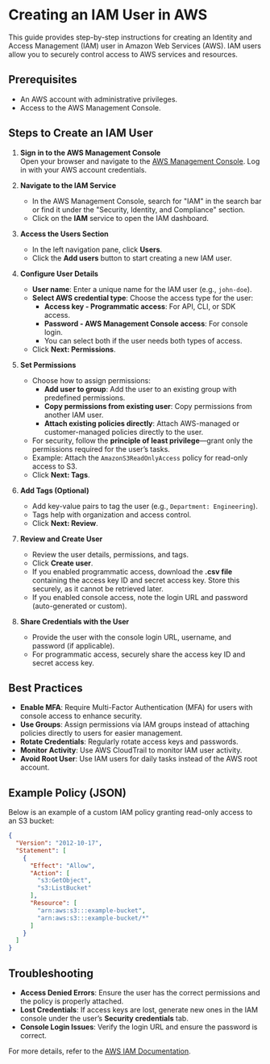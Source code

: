 # Creating an IAM User in AWS

This guide provides step-by-step instructions for creating an Identity and Access Management (IAM) user in Amazon Web Services (AWS). IAM users allow you to securely control access to AWS services and resources.

## Prerequisites
- An AWS account with administrative privileges.
- Access to the AWS Management Console.

## Steps to Create an IAM User

1. **Sign in to the AWS Management Console**  
   Open your browser and navigate to the [AWS Management Console](https://aws.amazon.com/console/). Log in with your AWS account credentials.

2. **Navigate to the IAM Service**  
   - In the AWS Management Console, search for "IAM" in the search bar or find it under the "Security, Identity, and Compliance" section.
   - Click on the **IAM** service to open the IAM dashboard.

3. **Access the Users Section**  
   - In the left navigation pane, click **Users**.
   - Click the **Add users** button to start creating a new IAM user.

4. **Configure User Details**  
   - **User name**: Enter a unique name for the IAM user (e.g., `john-doe`).
   - **Select AWS credential type**: Choose the access type for the user:
     - **Access key - Programmatic access**: For API, CLI, or SDK access.
     - **Password - AWS Management Console access**: For console login.
     - You can select both if the user needs both types of access.
   - Click **Next: Permissions**.

5. **Set Permissions**  
   - Choose how to assign permissions:
     - **Add user to group**: Add the user to an existing group with predefined permissions.
     - **Copy permissions from existing user**: Copy permissions from another IAM user.
     - **Attach existing policies directly**: Attach AWS-managed or customer-managed policies directly to the user.
   - For security, follow the **principle of least privilege**—grant only the permissions required for the user’s tasks.
   - Example: Attach the `AmazonS3ReadOnlyAccess` policy for read-only access to S3.
   - Click **Next: Tags**.

6. **Add Tags (Optional)**  
   - Add key-value pairs to tag the user (e.g., `Department: Engineering`).
   - Tags help with organization and access control.
   - Click **Next: Review**.

7. **Review and Create User**  
   - Review the user details, permissions, and tags.
   - Click **Create user**.
   - If you enabled programmatic access, download the **.csv file** containing the access key ID and secret access key. Store this securely, as it cannot be retrieved later.
   - If you enabled console access, note the login URL and password (auto-generated or custom).

8. **Share Credentials with the User**  
   - Provide the user with the console login URL, username, and password (if applicable).
   - For programmatic access, securely share the access key ID and secret access key.

## Best Practices
- **Enable MFA**: Require Multi-Factor Authentication (MFA) for users with console access to enhance security.
- **Use Groups**: Assign permissions via IAM groups instead of attaching policies directly to users for easier management.
- **Rotate Credentials**: Regularly rotate access keys and passwords.
- **Monitor Activity**: Use AWS CloudTrail to monitor IAM user activity.
- **Avoid Root User**: Use IAM users for daily tasks instead of the AWS root account.

## Example Policy (JSON)
Below is an example of a custom IAM policy granting read-only access to an S3 bucket:

```json
{
  "Version": "2012-10-17",
  "Statement": [
    {
      "Effect": "Allow",
      "Action": [
        "s3:GetObject",
        "s3:ListBucket"
      ],
      "Resource": [
        "arn:aws:s3:::example-bucket",
        "arn:aws:s3:::example-bucket/*"
      ]
    }
  ]
}
```

## Troubleshooting
- **Access Denied Errors**: Ensure the user has the correct permissions and the policy is properly attached.
- **Lost Credentials**: If access keys are lost, generate new ones in the IAM console under the user’s **Security credentials** tab.
- **Console Login Issues**: Verify the login URL and ensure the password is correct.

For more details, refer to the [AWS IAM Documentation](https://docs.aws.amazon.com/IAM/latest/UserGuide/introduction.html).
